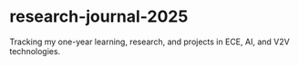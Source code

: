 # research-journal-2025
Tracking my one-year learning, research, and projects in ECE, AI, and V2V technologies.
